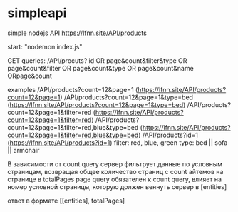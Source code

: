 # simpleapi
simple nodejs API
https://lfnn.site/API/products

start: "nodemon index.js"


GET queries: 
/API/procuts?
id OR page&count&filter&type OR page&count&filter OR page&count&type OR page&count&name ORpage&count

examples
/API/products?count=12&page=1 (https://lfnn.site/API/products?count=12&page=1)
/API/products?count=12&page=1&type=bed (https://lfnn.site/API/products?count=12&page=1&type=bed)
/API/products?count=12&page=1&filter=red (https://lfnn.site/API/products?count=12&page=1&filter=red)
/API/products?count=12&page=1&filter=red,blue&type=bed (https://lfnn.site/API/products?count=12&page=1&filter=red,blue&type=bed)
/API/products?id=1 (https://lfnn.site/API/products?id=1)
filter: red, blue, green
type: bed || sofa || armchair

В зависимости от count query сервер фильтрует данные по условным страницам, возвращая общее количество страниц с count айтемов на странице в totalPages
page query обязателен к count query, влияет на номер условной страницы, которую должен веннуть сервер в [entities]

ответ в формате [[entities], totalPages]

